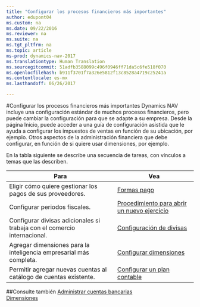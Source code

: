 ```yaml
---
title: "Configurar los procesos financieros más importantes"
author: edupont04
ms.custom: na
ms.date: 09/22/2016
ms.reviewer: na
ms.suite: na
ms.tgt_pltfrm: na
ms.topic: article
ms-prod: dynamics-nav-2017
ms.translationtype: Human Translation
ms.sourcegitcommit: 51adfb3588099c496f0946ff71da5c6fe518f070
ms.openlocfilehash: b911f3701f7a326e5812f13c8528a4719c25241a
ms.contentlocale: es-mx
ms.lasthandoff: 06/26/2017

---
```


#<a name="set-up-core-financial-processes"></a>Configurar los procesos financieros más importantes
Dynamics NAV incluye una configuración estándar de muchos procesos financieros, pero puede cambiar la configuración para que se adapte a su empresa.
Desde la página Inicio, puede acceder a una guía de configuración asistida que le ayuda a configurar los impuestos de ventas en función de su ubicación, por ejemplo. Otros aspectos de la administración financiera que debe configurar, en función de si quiere usar dimensiones, por ejemplo.  

En la tabla siguiente se describe una secuencia de tareas, con vínculos a temas que las describen.

| Para                                                                  | Vea                      |
|---------------------------------------------------------------------|--------------------------|
|Eligir cómo quiere gestionar los pagos de sus proveedores.|[Formas pago](finance-setup-payment-methods.md)|
|Configurar periodos fiscales.|[Procedimiento para abrir un nuevo ejercicio](finance-setup-how-open-new-fiscal-year.md)|
|Configurar divisas adicionales si trabaja con el comercio internacional.|[Configuración de divisas](finance-setup-setup-currencies.md)|
|Agregar dimensiones para la inteligencia empresarial más completa.|[Configurar dimensiones](finance-setup-setup-dimensions.md)|
|Permitir agregar nuevas cuentas al catálogo de cuentas existente.|[Configurar un plan contable](finance-setup-setup-chart-accounts.md)|



##<a name="see-also"></a>Consulte también
[Administrar cuentas bancarias](bank-manage-bank-accounts.md)    
[Dimensiones](finance-setup-dimensions.md)  

